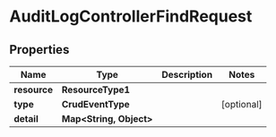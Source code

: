 

# AuditLogControllerFindRequest


## Properties

| Name | Type | Description | Notes |
|------------ | ------------- | ------------- | -------------|
|**resource** | **ResourceType1** |  |  |
|**type** | **CrudEventType** |  |  [optional] |
|**detail** | **Map&lt;String, Object&gt;** |  |  |



